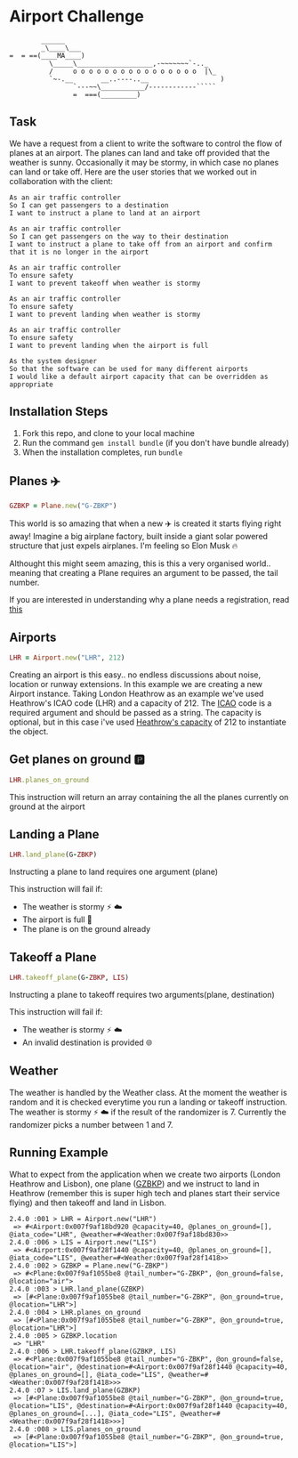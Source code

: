 Airport Challenge
=================

```
        ______
        _\____\___
=  = ==(____MA____)
          \_____\___________________,-~~~~~~~`-.._
          /     o o o o o o o o o o o o o o o o  |\_
          `~-.__       __..----..__                  )
                `---~~\___________/------------`````
                =  ===(_________)

```

Task
-----

We have a request from a client to write the software to control the flow of planes at an airport. The planes can land and take off provided that the weather is sunny. Occasionally it may be stormy, in which case no planes can land or take off.  Here are the user stories that we worked out in collaboration with the client:

```
As an air traffic controller 
So I can get passengers to a destination 
I want to instruct a plane to land at an airport

As an air traffic controller 
So I can get passengers on the way to their destination 
I want to instruct a plane to take off from an airport and confirm that it is no longer in the airport

As an air traffic controller 
To ensure safety 
I want to prevent takeoff when weather is stormy 

As an air traffic controller 
To ensure safety 
I want to prevent landing when weather is stormy 

As an air traffic controller 
To ensure safety 
I want to prevent landing when the airport is full 

As the system designer
So that the software can be used for many different airports
I would like a default airport capacity that can be overridden as appropriate
```

Installation Steps
-----
1. Fork this repo, and clone to your local machine
2. Run the command `gem install bundle` (if you don't have bundle already)
3. When the installation completes, run `bundle`


Planes :airplane:
-----

```ruby
GZBKP = Plane.new("G-ZBKP")

```

This world is so amazing that when a new :airplane: is created it starts flying right away! Imagine a big airplane factory, built inside a giant solar powered structure that just expels airplanes. I'm feeling so Elon Musk :fire:

Althought this might seem amazing, this is this a very organised world.. meaning that creating a Plane requires an argument to be passed, the tail number.

If you are interested in understanding why a plane needs a registration, read [this](https://en.wikipedia.org/wiki/Aircraft_registration)


Airports
-----

```ruby
LHR = Airport.new("LHR", 212)
```

Creating an airport is this easy.. no endless discussions about noise, location or runway extensions. In this example we are creating a new Airport instance. Taking London Heathrow as an example we've used Heathrow's ICAO code (LHR) and a capacity of 212. The [ICAO](https://en.wikipedia.org/wiki/International_Civil_Aviation_Organization_airport_code) code is a required argument and should be passed as a string. The capacity is optional, but in this case i've used [Heathrow's capacity](http://www.heathrow.com/company/company-news-and-information/company-information/facts-and-figures) of 212 to instantiate the object.



## Get planes on ground :parking:

```ruby
LHR.planes_on_ground
```


This instruction will return an array containing the all the planes currently on ground at the airport

## Landing a Plane

```ruby
LHR.land_plane(G-ZBKP)
```
Instructing a plane to land requires one argument (plane)

This instruction will fail if:
- The weather is stormy :zap: :cloud:
- The airport is full :no_entry_sign:
- The plane is on the ground already


## Takeoff a Plane

```ruby
LHR.takeoff_plane(G-ZBKP, LIS)
```

Instructing a plane to takeoff requires two arguments(plane, destination)

This instruction will fail if:
- The weather is stormy :zap: :cloud:
- An invalid destination is provided :globe_with_meridians:


Weather
-----
The weather is handled by the Weather class. At the moment the weather is random and it is checked everytime you run a landing or takeoff instruction. The weather is stormy :zap: :cloud: if the result of the randomizer is 7. Currently the randomizer picks a number between 1 and 7.


Running Example
-----
What to expect from the application when we create two airports (London Heathrow and Lisbon), one plane ([GZBKP](https://www.flightradar24.com/data/aircraft/g-zbkp)) and we instruct to land in Heathrow (remember this is super high tech and planes start their service flying) and then takeoff and land in Lisbon.

```irb
2.4.0 :001 > LHR = Airport.new("LHR")
 => #<Airport:0x007f9af18bd920 @capacity=40, @planes_on_ground=[], @iata_code="LHR", @weather=#<Weather:0x007f9af18bd830>>
2.4.0 :006 > LIS = Airport.new("LIS")
 => #<Airport:0x007f9af28f1440 @capacity=40, @planes_on_ground=[], @iata_code="LIS", @weather=#<Weather:0x007f9af28f1418>>
2.4.0 :002 > GZBKP = Plane.new("G-ZBKP")
 => #<Plane:0x007f9af1055be8 @tail_number="G-ZBKP", @on_ground=false, @location="air">
2.4.0 :003 > LHR.land_plane(GZBKP)
 => [#<Plane:0x007f9af1055be8 @tail_number="G-ZBKP", @on_ground=true, @location="LHR">]
2.4.0 :004 > LHR.planes_on_ground
 => [#<Plane:0x007f9af1055be8 @tail_number="G-ZBKP", @on_ground=true, @location="LHR">]
2.4.0 :005 > GZBKP.location
 => "LHR"
2.4.0 :006 > LHR.takeoff_plane(GZBKP, LIS)
 => #<Plane:0x007f9af1055be8 @tail_number="G-ZBKP", @on_ground=false, @location="air", @destination=#<Airport:0x007f9af28f1440 @capacity=40, @planes_on_ground=[], @iata_code="LIS", @weather=#<Weather:0x007f9af28f1418>>>
2.4.0 :07 > LIS.land_plane(GZBKP)
 => [#<Plane:0x007f9af1055be8 @tail_number="G-ZBKP", @on_ground=true, @location="LIS", @destination=#<Airport:0x007f9af28f1440 @capacity=40, @planes_on_ground=[...], @iata_code="LIS", @weather=#<Weather:0x007f9af28f1418>>>]
2.4.0 :008 > LIS.planes_on_ground
 => [#<Plane:0x007f9af1055be8 @tail_number="G-ZBKP", @on_ground=true, @location="LIS">]
 ```
